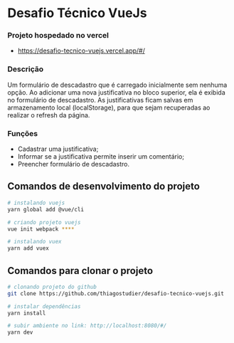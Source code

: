 # Desafio Técnico VueJs

### Projeto hospedado no vercel

- https://desafio-tecnico-vuejs.vercel.app/#/

### Descrição

Um formulário de descadastro que é carregado inicialmente sem nenhuma opção. Ao adicionar uma nova justificativa no bloco superior, ela é exibida no formulário de descadastro.
As justificativas ficam salvas em armazenamento local (localStorage), para que sejam recuperadas ao realizar o refresh da página.

### Funções

- Cadastrar uma justificativa;
- Informar se a justificativa permite inserir um comentário;
- Preencher formulário de descadastro.

## Comandos de desenvolvimento do projeto

``` bash
# instalando vuejs
yarn global add @vue/cli

# criando projeto vuejs
vue init webpack ****

# instalando vuex
yarn add vuex
```

## Comandos para clonar o projeto

``` bash
# clonando projeto do github
git clone https://github.com/thiagostudier/desafio-tecnico-vuejs.git

# instalar dependências
yarn install

# subir ambiente no link: http://localhost:8080/#/
yarn dev

```
